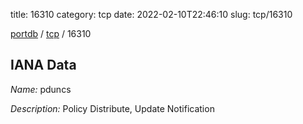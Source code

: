 title: 16310
category: tcp
date: 2022-02-10T22:46:10
slug: tcp/16310

[portdb](/) / [tcp](/category/tcp.html) / 16310


## IANA Data

_Name:_ pduncs

_Description:_ Policy Distribute, Update Notification

